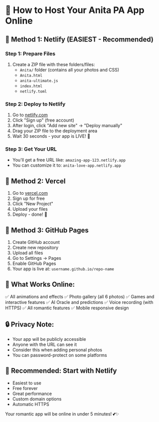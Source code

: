 # 🚀 How to Host Your Anita PA App Online

## 🌟 Method 1: Netlify (EASIEST - Recommended)

### Step 1: Prepare Files
1. Create a ZIP file with these folders/files:
   - `Anita/` folder (contains all your photos and CSS)
   - `Anita.html`
   - `anita-ultimate.js`
   - `index.html`
   - `netlify.toml`

### Step 2: Deploy to Netlify
1. Go to [netlify.com](https://netlify.com)
2. Click "Sign up" (free account)
3. After login, click "Add new site" → "Deploy manually"
4. Drag your ZIP file to the deployment area
5. Wait 30 seconds - your app is LIVE! 🎉

### Step 3: Get Your URL
- You'll get a free URL like: `amazing-app-123.netlify.app`
- You can customize it to: `anita-love-app.netlify.app`

## 🌟 Method 2: Vercel

1. Go to [vercel.com](https://vercel.com)
2. Sign up for free
3. Click "New Project"
4. Upload your files
5. Deploy - done! 🚀

## 🌟 Method 3: GitHub Pages

1. Create GitHub account
2. Create new repository
3. Upload all files
4. Go to Settings → Pages
5. Enable GitHub Pages
6. Your app is live at: `username.github.io/repo-name`

## 📱 What Works Online:
✅ All animations and effects
✅ Photo gallery (all 6 photos)
✅ Games and interactive features
✅ AI Oracle and predictions
✅ Voice recording (with HTTPS)
✅ All romantic features
✅ Mobile responsive design

## 🔒 Privacy Note:
- Your app will be publicly accessible
- Anyone with the URL can see it
- Consider this when adding personal photos
- You can password-protect on some platforms

## 🎯 Recommended: Start with Netlify
- Easiest to use
- Free forever
- Great performance
- Custom domain options
- Automatic HTTPS

Your romantic app will be online in under 5 minutes! 💕✨